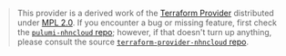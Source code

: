 > This provider is a derived work of the [Terraform Provider](https://github.com/terraform-providers/terraform-provider-nhncloud)
> distributed under [MPL 2.0](https://www.mozilla.org/en-US/MPL/2.0/). If you encounter a bug or missing feature,
> first check the [`pulumi-nhncloud` repo](/issues); however, if that doesn't turn up anything,
> please consult the source [`terraform-provider-nhncloud` repo](https://github.com/terraform-providers/terraform-provider-nhncloud/issues).
